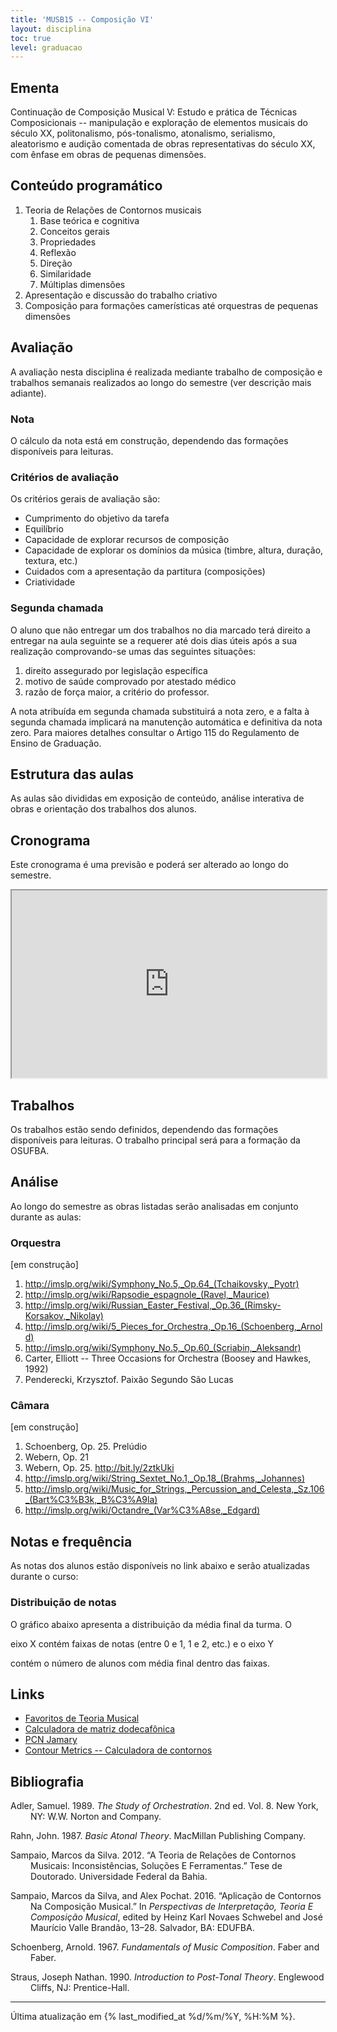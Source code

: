 ```yaml
---
title: 'MUSB15 -- Composição VI'
layout: disciplina
toc: true
level: graduacao
---
```



## Ementa

<span style="font-weight: 400;">Continuação de Composição Musical V: Estudo e prática de Técnicas Composicionais -- manipulação e exploração de elementos musicais do século XX, politonalismo, pós-tonalismo, atonalismo, serialismo, aleatorismo e audição comentada de obras representativas do século XX, com ênfase em obras de pequenas dimensões.</span>

<!--FIXME: adicionar objetivos-->

## Conteúdo programático

1. Teoria de Relações de Contornos musicais
    1. Base teórica e cognitiva
    1. Conceitos gerais
    1. Propriedades
    1. Reflexão
    1. Direção
    1. Similaridade
    1. Múltiplas dimensões
1. Apresentação e discussão do trabalho criativo
1. Composição para formações camerísticas até orquestras de pequenas dimensões

## Avaliação

A avaliação nesta disciplina é realizada mediante trabalho de composição e trabalhos semanais realizados ao longo do semestre (ver descrição mais adiante).

### Nota

O cálculo da nota está em construção, dependendo das formações disponíveis para leituras.

<!--
A média final é equivalente à média ponderada das notas dos trabalhos, com os seguintes pesos:

  1. Trabalhos semanais (peso 3)
  2. Composição final (peso 7): 
      1. avaliação da primeira metade da composição (peso 2)
      2. avaliação da segunda metade da composição e conjunto final (peso 5)

Dessa forma, a média final será calculada pela equação 1, onde M representa a média, a, a soma das notas das miniaturas, b, a nota da primeira metade da composição final e c, da segunda metade e conjunto da composição.

<img id="preview_img" src="http://chart.apis.google.com/chart?cht=tx&chl=M%3D%5Cfrac%7B3a%2B2b%2B5c%7D%7B10%7D&chs=&chf=&chco=" /> (eq.1)

Os trabalhos serão aceitos apenas se:

  1. forem entregues em versão elaborada em software apropriado, via Dropbox ou email.
  2. forem entregues impreterivelmente no prazo, no início da aula marcada para a entrega.

A composição final deverá ser entregue por meio digital, via email.
-->

### Critérios de avaliação

Os critérios gerais de avaliação são:

  * Cumprimento do objetivo da tarefa
  * Equilíbrio
  * Capacidade de explorar recursos de composição
  * Capacidade de explorar os domínios da música (timbre, altura, duração, textura, etc.)
  * Cuidados com a apresentação da partitura (composições)
  * Criatividade

### Segunda chamada

O aluno que não entregar um dos trabalhos no dia marcado terá direito a entregar na aula seguinte se a requerer até dois dias úteis após a sua realização comprovando-se umas das seguintes situações:

  1. direito assegurado por legislação específica
  2. motivo de saúde comprovado por atestado médico
  3. razão de força maior, a critério do professor.

A nota atribuída em segunda chamada substituirá a nota zero, e a falta à segunda chamada implicará na manutenção automática e definitiva da nota zero. Para maiores detalhes consultar o Artigo 115 do Regulamento de Ensino de Graduação.

## Estrutura das aulas

As aulas são divididas em exposição de conteúdo, análise interativa de obras e orientação dos trabalhos dos alunos.

## Cronograma

Este cronograma é uma previsão e poderá ser alterado ao longo do semestre.

<iframe
src="https://docs.google.com/spreadsheets/d/e/2PACX-1vQIWOA8wNakz3wyUhvwl-xgMIAzqR9xr2sow2dLjwT2kgUkCXEMWSp_ZtMttTOkn63Ljnm5-79ul-le/pubhtml?gid=2125874849&amp;single=true&amp;widget=true&amp;headers=false"
width="100%" height="300"></iframe>

## Trabalhos

Os trabalhos estão sendo definidos, dependendo das formações disponíveis para leituras.
O trabalho principal será para a formação da OSUFBA.


<!--

### Exercícios semanais

Os exercícios semanais são pequenos fragmentos com aplicação dos conteúdos apresentados em aula.

[Tópicos em construção]

  1. Entrega em <span style="text-decoration: underline;">26/10</span>. Definir uma série e harmonizar com tetracordes da própria série. evitar pares de 2as e 3as consecutivas. Apresentar 3 a 5 ocorrências. Variar a maneira de acompanhar. Indicar o que ocorre. Para piano.
  2. Entrega em <span style="text-decoration: underline;">09/11</span>. Definir uma série e harmonizar com tetracordes da própria série. Evitar construir série com pares de 2as e/ou 3as consecutivas. Compor miniatura com três seções, a primeira de textura homofônica, a segunda, contrastante com a primeira, contrapontística, e a terceira de retorno à primeira (ABA&#8217;). Para orquestra de câmara (OSUFBA)
  3. Entrega em <span style="text-decoration: underline;">16/11</span>. [Straus, cap. 1 -- contraponto].  Escrever pelo menos dois breves duetos entre instrumentos de orquestra de voz de contralto e soprano que tenham as características: a) começar com Dó central no contralto e Si sétima acima no soprano, b) usar semibreves como no contraponto de primeira espécie, c) o intervalo entre as partes deve ser um membro de ic1, ic2 ou ic6, d) cada parte pode mover-se para cima ou para baixo por in1, in2, in3 ou in4 [opcional]. e) terminar na nota que começou, f) dar um contorno atrativo, significativo para ambas as melodias.
  4. Entrega em <span style="text-decoration: underline;">23/11</span>. [Straus, cap. 2]. Escreva uma pec?a curta para o seu instrumento na qual o principal senso de direc?a?o e? provido pela transposic?a?o sucessiva direcionada e propositada de um conjunto de classes de notas de sua escolha.
  5. Entrega em <span style="text-decoration: underline;">30/11</span>. Compor uma miniatura para orquestra de cordas (1 minuto) com base em 2 classes de conjuntos diferentes. Esses conjuntos devem ocorrer superpostos em algum momento da peça. Utilizar operações diversas (transposição, inversão). Utilizar uma forma ABA.
  6. <del>Entrega em 07/12</del> Eliminado em função da leitura
  7. Entrega em <span style="text-decoration: underline;">14/12</span>.

### Composição final

A composição final deverá ter duração de 5 a 7 minutos e formação equivalente à Orquestra Sinfônica da UFBA (1111,1111,1 perc.,cordas).

-->
## Análise

Ao longo do semestre as obras listadas serão analisadas em conjunto durante as aulas:

### Orquestra

[em construção]

  1. <a href="http://imslp.org/wiki/Symphony_No.5,_Op.64_(Tchaikovsky,_Pyotr)" target="_blank" rel="noopener">http://imslp.org/wiki/Symphony_No.5,_Op.64_(Tchaikovsky,_Pyotr)</a>
  2. <a href="http://imslp.org/wiki/Rapsodie_espagnole_(Ravel,_Maurice)" target="_blank" rel="noopener">http://imslp.org/wiki/Rapsodie_espagnole_(Ravel,_Maurice)</a>
  3. <a href="http://imslp.org/wiki/Russian_Easter_Festival,_Op.36_(Rimsky-Korsakov,_Nikolay)" target="_blank" rel="noopener">http://imslp.org/wiki/Russian_Easter_Festival,_Op.36_(Rimsky-Korsakov,_Nikolay)</a>
  4. <a href="http://imslp.org/wiki/5_Pieces_for_Orchestra,_Op.16_(Schoenberg,_Arnold)" target="_blank" rel="noopener">http://imslp.org/wiki/5_Pieces_for_Orchestra,_Op.16_(Schoenberg,_Arnold)</a>
  5. <a href="http://imslp.org/wiki/Symphony_No.5,_Op.60_(Scriabin,_Aleksandr)" target="_blank" rel="noopener">http://imslp.org/wiki/Symphony_No.5,_Op.60_(Scriabin,_Aleksandr)</a>
  6. Carter, Elliott -- Three Occasions for Orchestra (Boosey and Hawkes, 1992)
  7. Penderecki, Krzysztof. Paixão Segundo São Lucas

### Câmara

[em construção]

  1. Schoenberg, Op. 25. Prelúdio
  2. Webern, Op. 21
  3. Webern, Op. 25. <a href="http://bit.ly/2ztkUki" target="_blank" rel="noopener">http://bit.ly/2ztkUki</a>
  4. <a href="http://imslp.org/wiki/String_Sextet_No.1,_Op.18_(Brahms,_Johannes)" target="_blank" rel="noopener">http://imslp.org/wiki/String_Sextet_No.1,_Op.18_(Brahms,_Johannes)</a>
  5. <a href="http://imslp.org/wiki/Music_for_Strings,_Percussion_and_Celesta,_Sz.106_(Bart%C3%B3k,_B%C3%A9la)" target="_blank" rel="noopener">http://imslp.org/wiki/Music_for_Strings,_Percussion_and_Celesta,_Sz.106_(Bart%C3%B3k,_B%C3%A9la)</a>
  6. <a href="http://imslp.org/wiki/Octandre_(Var%C3%A8se,_Edgard)" target="_blank" rel="noopener">http://imslp.org/wiki/Octandre_(Var%C3%A8se,_Edgard)</a>

## Notas e frequência

As notas dos alunos estão disponíveis no link abaixo e serão atualizadas durante o curso:



### Distribuição de notas

O gráfico abaixo apresenta a distribuição da média final da turma. O
  
eixo X contém faixas de notas (entre 0 e 1, 1 e 2, etc.) e o eixo Y
  
contém o número de alunos com média final dentro das faixas.


## Links

  * <a title="Favoritos de Teoria Musical" href="https://www.diigo.com/list/msampaio/teoria-musical" target="_blank" rel="noopener">Favoritos de Teoria Musical</a>
  * <a href="http://www.musictheory.net/calculators/matrix" target="_blank" rel="noopener">Calculadora de matriz dodecafônica</a>
  * <a href="http://www.angelfire.com/music2/bahia/pcn/pcn2001ptb.htm" target="_blank" rel="noopener">PCN Jamary</a>
  * <a href="http://contour.genosmus.com" target="_blank" rel="noopener">Contour Metrics -- Calculadora de contornos</a>

## Bibliografia

<!-- mendeley type="folders" id="2a50eba5-8599-484a-8c0c-1819e67886eb" sortby="authors" -->

<p style="margin-left: 24pt; text-indent: -24.0pt;">
  Adler, Samuel. 1989. <i>The Study of Orchestration</i>. 2nd ed. Vol. 8. New York, NY: W.W. Norton and Company.
</p>

<p style="margin-left: 24pt; text-indent: -24.0pt;">
  Rahn, John. 1987. <i>Basic Atonal Theory</i>. MacMillan Publishing Company.
</p>

<p style="margin-left: 24pt; text-indent: -24.0pt;">
  Sampaio, Marcos da Silva. 2012. “A Teoria de Relações de Contornos Musicais: Inconsistências, Soluções E Ferramentas.” Tese de Doutorado. Universidade Federal da Bahia.
</p>

<p style="margin-left: 24pt; text-indent: -24.0pt;">
  Sampaio, Marcos da Silva, and Alex Pochat. 2016. “Aplicação de Contornos Na Composição Musical.” In <i>Perspectivas de Interpretação, Teoria E Composição Musical</i>, edited by Heinz Karl Novaes Schwebel and José Maurício Valle Brandão, 13–28. Salvador, BA: EDUFBA.
</p>

<p style="margin-left: 24pt; text-indent: -24.0pt;">
  Schoenberg, Arnold. 1967. <i>Fundamentals of Music Composition</i>. Faber and Faber.
</p>

<p style="margin-left: 24pt; text-indent: -24.0pt;">
  Straus, Joseph Nathan. 1990. <i>Introduction to Post-Tonal Theory</i>. Englewood Cliffs, NJ: Prentice-Hall.
</p>

<hr>

Última atualização em {% last_modified_at %d/%m/%Y, %H:%M %}.